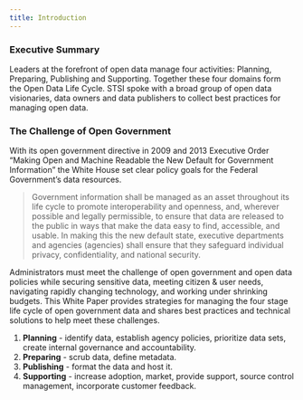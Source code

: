 ```yaml
---
title: Introduction
---
```


### Executive Summary

Leaders at the forefront of open data manage four activities: Planning, Preparing, Publishing and Supporting. Together these four domains form the Open Data Life Cycle. STSI spoke with a broad group of open data visionaries, data owners and data publishers to collect best practices for managing open data.

### The Challenge of Open Government

With its open government directive in 2009 and 2013 Executive Order “Making Open and Machine Readable the New Default for Government Information” the White House set clear policy goals for the Federal Government’s data resources. 

<blockquote>Government information shall be managed as an asset throughout its life cycle to promote interoperability and openness, and, wherever possible and legally permissible, to ensure that data are released to the public in ways that make the data easy to find, accessible, and usable. In making this the new default state, executive departments and agencies (agencies) shall ensure that they safeguard individual privacy, confidentiality, and national security.</blockquote>

Administrators must meet the challenge of open government and open data policies while securing sensitive data, meeting citizen & user needs, navigating rapidly changing technology, and working under shrinking budgets. This White Paper provides strategies for managing the four stage life cycle of open government data and shares best practices and technical solutions to help meet these challenges.

1. **Planning** - identify data, establish agency policies, prioritize data sets, create internal governance and accountability.
2. **Preparing** - scrub data, define metadata.
3. **Publishing** - format the data and host it.
4. **Supporting** - increase adoption, market, provide support, source control management, incorporate customer feedback.
